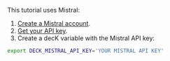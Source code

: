 This tutorial uses Mistral:
1. [Create a Mistral account](https://auth.mistral.ai/ui/).
1. [Get your API key](https://console.mistral.ai/api-keys).
1. Create a decK variable with the Mistral API key:

```sh
export DECK_MISTRAL_API_KEY='YOUR MISTRAL API KEY'
```
